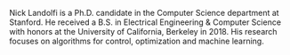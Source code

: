 Nick Landolfi is a Ph.D. candidate in the Computer Science department at Stanford. He received a B.S. in Electrical Engineering & Computer Science with honors at the University of California, Berkeley in 2018. His research focuses on algorithms for control, optimization and machine learning.
